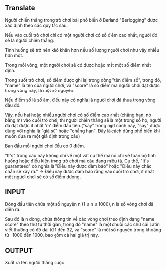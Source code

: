 ## Translate
Người chiến thắng trong trò chơi bài phổ biến ở Berland "Berlogging" được xác định theo các quy tắc sau.

Nếu vào cuối trò chơi chỉ có một người chơi có số điểm cao nhất, người đó sẽ là người chiến thắng.

Tình huống sẽ trở nên khó khăn hơn nếu số lượng người chơi như vậy nhiều hơn một.

Trong mỗi vòng, một người chơi sẽ có được hoặc mất một số điểm nhất định.

Trong suốt trò chơi, số điểm được ghi lại trong dòng "tên điểm số", trong đó, "name" là tên của người chơi, và "score" là số điểm mà người chơi đạt được trong vòng này, là một số nguyên.

Nếu điểm số là số âm, điều này có nghĩa là người chơi đã thua trong vòng đấu đó.

Vậy, nếu hai hoặc nhiều người chơi có số điểm cao nhất (chẳng hạn, nó bằng m) vào cuối trò chơi, thì người chiến thắng sẽ là một trong số họ, người đã đạt được ít nhất 'm' điểm đầu tiên.("say" trong ngữ cảnh này, "say" được dùng với nghĩa là "giả sử" hoặc "chẳng hạn". Đây là cách dùng phổ biến khi muốn đưa ra một giả định trong câu)

Ban đầu mỗi người chơi đều có 0 điểm.

"It's" trong câu này không chỉ về một vật cụ thể mà nó chỉ về toàn bộ tình huống hoặc điều kiện trong trò chơi mà câu đang miêu tả. Cụ thể, "It's guaranteed" có nghĩa là "Điều này được đảm bảo" hoặc "Điều này chắc chắn sẽ xảy ra." -> Điều này được đảm bảo rằng vào cuối trò chơi, ít nhất một người chơi sẽ có số điểm dương.

## INPUT
Dòng đầu tiên chứa một số nguyên n (1 ≤ n ≤ 1000), n là số vòng chơi đã diễn ra.

Sau đó là n dòng, chứa thông tin về các vòng chơi theo định dạng "name score" theo thứ tự thời gian, trong đó "name" là một chuỗi các chữ cái Latin viết thường có độ dài từ 1 đến 32, và "score" là một số nguyên trong khoảng từ -1000 đến 1000, bao gồm cả hai giá trị này.

## OUTPUT
Xuất ra tên người thắng cuộc
